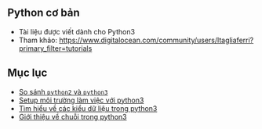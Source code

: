 ## Python cơ bản 
- Tài liệu được viết dành cho Python3
- Tham khảo: https://www.digitalocean.com/community/users/ltagliaferri?primary_filter=tutorials

## Mục lục
- [So sánh `python2` và `python3`](./docs/)
- [Setup môi trường làm việc với python3](./docs/)
- [Tìm hiểu về các kiểu dữ liệu trong python3](../docs/understanding-data-types-in-python-3.md)
- [Giới thiệu về chuỗi trong python3](../docs/an-introduction-to-working-with-strings-in-python-3.md)
